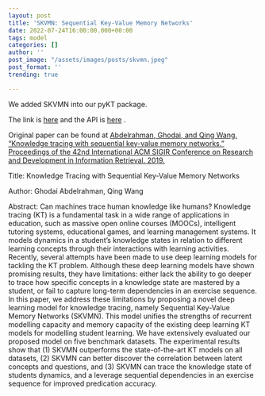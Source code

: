 ```yaml
---
layout: post
title: 'SKVMN: Sequential Key-Value Memory Networks'
date: 2022-07-24T16:00:00.000+00:00
tags: model
categories: []
author: ''
post_image: "/assets/images/posts/skvmn.jpeg"
post_format: ''
trending: true

---
```

We added SKVMN into our pyKT package.

The link is [here](https://pykt-toolkit.readthedocs.io/en/latest/models.html#skvmn) and the API is [here](https://pykt-toolkit.readthedocs.io/en/latest/pykt.models.html#module-pykt.models.skvmn) .

Original paper can be found at [Abdelrahman, Ghodai, and Qing Wang. “Knowledge tracing with sequential key-value memory networks.” Proceedings of the 42nd International ACM SIGIR Conference on Research and Development in Information Retrieval. 2019.](https://arxiv.org/pdf/1910.13197.pdf)

Title: Knowledge Tracing with Sequential Key-Value Memory Networks

Author: Ghodai Abdelrahman, Qing Wang

Abstract: Can machines trace human knowledge like humans? Knowledge tracing (KT) is a fundamental task in a wide range of applications in education, such as massive open online courses (MOOCs), intelligent tutoring systems, educational games, and learning management systems. It models dynamics in a student’s knowledge states in relation to different learning concepts through their interactions with learning activities. Recently, several attempts have been made to use deep learning models for tackling the KT problem. Although these deep learning models have shown promising results, they have limitations: either lack the ability to go deeper to trace how specific concepts in a knowledge state are mastered by a student, or fail to capture long-term dependencies in an exercise sequence. In this paper, we address these limitations by proposing a novel deep learning model for knowledge tracing, namely Sequential Key-Value Memory Networks (SKVMN). This model unifies the strengths of recurrent modelling capacity and memory capacity of the existing deep learning KT models for modelling student learning. We have extensively evaluated our proposed model on five benchmark datasets. The experimental results show that (1) SKVMN outperforms the state-of-the-art KT models on all datasets, (2) SKVMN can better discover the correlation between latent concepts and questions, and (3) SKVMN can trace the knowledge state of students dynamics, and a leverage sequential dependencies in an exercise sequence for improved predication accuracy.